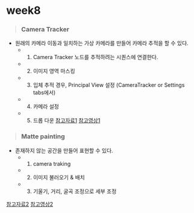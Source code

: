# week8
> ### Camera Tracker
* 원래의 카메라 이동과 일치하는 가상 카메라를 만들어 카메라 추적을 할 수 있다.
    * 1. Camera Tracker 노드를 추적하려는 시퀀스에 연결한다.
    * 2. 이미지 영역 마스킹
    * 3. 입체 추적 경우, Principal View 설정 (CameraTracker or Settings tabs에서)
    * 4. 카메라 설정
    * 5. 드롭 다운
[참고자료1](https://learn.foundry.com/nuke/content/comp_environment/cameratracker/camera_tracking.html)
[참고영상1](https://www.youtube.com/watch?v=OX3UVdRpviE)
> ### Matte painting
* 존재하지 않는 공간을 만들어 표현할 수 있다.
    * 1. camera traking
    * 2. 이미지 불러오기 & 배치
    * 3. 기울기, 거리, 굴곡 조정으로 세부 조정

[참고자료2](https://mattepaint.com/blog/nuke-tutorials-for-matte-painters/)
[참고영상2](https://www.youtube.com/watch?v=feANAsdahRk)
